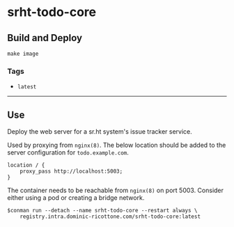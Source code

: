 # srht-todo-core


## Build and Deploy

```
make image
```


### Tags

 + `latest`

----

## Use

Deploy the web server for a sr.ht system's issue tracker service.

Used by proxying from `nginx(8)`.
The below location should be added to the server configuration for
`todo.example.com`.

```
location / {
    proxy_pass http://localhost:5003;
}
```

The container needs to be reachable from `nginx(8)` on port 5003.
Consider either using a pod or creating a bridge network.

```
$conman run --detach --name srht-todo-core --restart always \
    registry.intra.dominic-ricottone.com/srht-todo-core:latest
```

